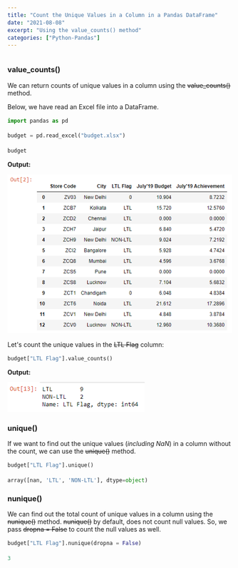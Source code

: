 ```yaml
---
title: "Count the Unique Values in a Column in a Pandas DataFrame"
date: "2021-08-08"
excerpt: "Using the value_counts() method"
categories: ["Python-Pandas"]
---
```


```toc

```

### value_counts()

We can return counts of unique values in a column using the ~~value_counts()~~ method.

Below, we have read an Excel file into a DataFrame.

```py {numberLines}
import pandas as pd

budget = pd.read_excel("budget.xlsx")

budget
```

**Output:**

![Budget](../images/pandasFilter/budget.png)

Let's count the unique values in the ~~LTL Flag~~ column:

```py {numberLines}
budget["LTL Flag"].value_counts()
```

**Output:**

![Unique Value Counts](../images/pandasValueCounts/valueCounts.png)

### unique()

If we want to find out the unique values (_including NaN_) in a column without the count, we can use the ~~unique()~~ method.

```py {numberLines}
budget["LTL Flag"].unique()

array([nan, 'LTL', 'NON-LTL'], dtype=object)
```

### nunique()

We can find out the total count of unique values in a column using the ~~nunique()~~ method. ~~nunique()~~ by default, does not count null values. So, we pass ~~dropna = False~~ to count the null values as well.

```py {numberLines}
budget["LTL Flag"].nunique(dropna = False)

3
```
